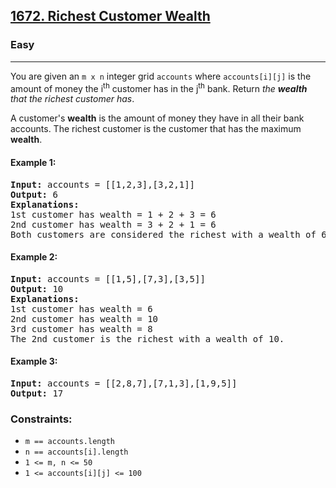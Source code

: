 ## [1672. Richest Customer Wealth](https://leetcode.com/problems/richest-customer-wealth/)
### Easy
<hr/>

You are given an <code>m x n</code> integer grid <code>accounts</code> where <code>accounts[i][j]</code> is the amount of money the i<sup>th</sup> customer has in the j<sup>th</sup> bank. Return <em>the <strong>wealth</strong> that the richest customer has</em>.
<br/>

A customer's <strong>wealth</strong> is the amount of money they have in all their bank accounts. The richest customer is the customer that has the maximum <strong>wealth</strong>.

#### Example 1:
<pre>
<strong>Input:</strong> accounts = [[1,2,3],[3,2,1]]
<strong>Output:</strong> 6
<strong>Explanations:</strong>
1st customer has wealth = 1 + 2 + 3 = 6
2nd customer has wealth = 3 + 2 + 1 = 6
Both customers are considered the richest with a wealth of 6 each, so return 6.
</pre>

#### Example 2:
<pre>
<strong>Input:</strong> accounts = [[1,5],[7,3],[3,5]]
<strong>Output:</strong> 10
<strong>Explanations:</strong>
1st customer has wealth = 6
2nd customer has wealth = 10 
3rd customer has wealth = 8
The 2nd customer is the richest with a wealth of 10.
</pre>

#### Example 3:
<pre>
<strong>Input:</strong> accounts = [[2,8,7],[7,1,3],[1,9,5]]
<strong>Output:</strong> 17
</pre>

### Constraints:

<ul>
  <li><code>m == accounts.length</code></li>
  <li><code>n == accounts[i].length</code></li>
  <li><code>1 &lt;= m, n &lt;= 50</code></li>
  <li><code>1 &lt;= accounts[i][j] &lt;= 100</code></li>
</ul>
</div>
